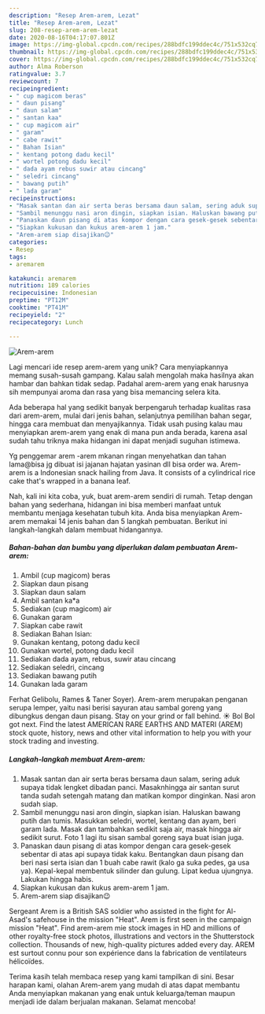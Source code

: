 ```yaml
---
description: "Resep Arem-arem, Lezat"
title: "Resep Arem-arem, Lezat"
slug: 208-resep-arem-arem-lezat
date: 2020-08-16T04:17:07.801Z
image: https://img-global.cpcdn.com/recipes/288bdfc199ddec4c/751x532cq70/arem-arem-foto-resep-utama.jpg
thumbnail: https://img-global.cpcdn.com/recipes/288bdfc199ddec4c/751x532cq70/arem-arem-foto-resep-utama.jpg
cover: https://img-global.cpcdn.com/recipes/288bdfc199ddec4c/751x532cq70/arem-arem-foto-resep-utama.jpg
author: Alma Roberson
ratingvalue: 3.7
reviewcount: 7
recipeingredient:
- " cup magicom beras"
- " daun pisang"
- " daun salam"
- " santan kaa"
- " cup magicom air"
- " garam"
- " cabe rawit"
- " Bahan Isian"
- " kentang potong dadu kecil"
- " wortel potong dadu kecil"
- " dada ayam rebus suwir atau cincang"
- " seledri cincang"
- " bawang putih"
- " lada garam"
recipeinstructions:
- "Masak santan dan air serta beras bersama daun salam, sering aduk supaya tidak lengket dibadan panci. Masaknhingga air santan surut tanda sudah setengah matang dan matikan kompor dinginkan. Nasi aron sudah siap."
- "Sambil menunggu nasi aron dingin, siapkan isian. Haluskan bawang putih dan tumis. Masukkan seledri, wortel, kentang dan ayam, beri garam lada. Masak dan tambahkan sedikit saja air, masak hingga air sedikit surut. Foto 1 lagi itu sisan sambal goreng saya buat isian juga."
- "Panaskan daun pisang di atas kompor dengan cara gesek-gesek sebentar di atas api supaya tidak kaku. Bentangkan daun pisang dan beri nasi serta isian dan 1 buah cabe rawit (kalo ga suka pedes, ga usa ya). Kepal-kepal membentuk silinder dan gulung. Lipat kedua ujungnya. Lakukan hingga habis."
- "Siapkan kukusan dan kukus arem-arem 1 jam."
- "Arem-arem siap disajikan😉"
categories:
- Resep
tags:
- aremarem

katakunci: aremarem 
nutrition: 189 calories
recipecuisine: Indonesian
preptime: "PT12M"
cooktime: "PT41M"
recipeyield: "2"
recipecategory: Lunch

---
```



![Arem-arem](https://img-global.cpcdn.com/recipes/288bdfc199ddec4c/751x532cq70/arem-arem-foto-resep-utama.jpg)

Lagi mencari ide resep arem-arem yang unik? Cara menyiapkannya memang susah-susah gampang. Kalau salah mengolah maka hasilnya akan hambar dan bahkan tidak sedap. Padahal arem-arem yang enak harusnya sih mempunyai aroma dan rasa yang bisa memancing selera kita.

Ada beberapa hal yang sedikit banyak berpengaruh terhadap kualitas rasa dari arem-arem, mulai dari jenis bahan, selanjutnya pemilihan bahan segar, hingga cara membuat dan menyajikannya. Tidak usah pusing kalau mau menyiapkan arem-arem yang enak di mana pun anda berada, karena asal sudah tahu triknya maka hidangan ini dapat menjadi suguhan istimewa.

Yg penggemar arem -arem mkanan ringan menyehatkan dan tahan lama@bisa jg dibuat isi jajanan hajatan yasinan dll bisa order wa. Arem-arem is a Indonesian snack hailing from Java. It consists of a cylindrical rice cake that&#39;s wrapped in a banana leaf.


Nah, kali ini kita coba, yuk, buat arem-arem sendiri di rumah. Tetap dengan bahan yang sederhana, hidangan ini bisa memberi manfaat untuk membantu menjaga kesehatan tubuh kita. Anda bisa menyiapkan Arem-arem memakai 14 jenis bahan dan 5 langkah pembuatan. Berikut ini langkah-langkah dalam membuat hidangannya.

<!--inarticleads1-->

##### Bahan-bahan dan bumbu yang diperlukan dalam pembuatan Arem-arem:

1. Ambil  (cup magicom) beras
1. Siapkan  daun pisang
1. Siapkan  daun salam
1. Ambil  santan ka*a
1. Sediakan  (cup magicom) air
1. Gunakan  garam
1. Siapkan  cabe rawit
1. Sediakan  Bahan Isian:
1. Gunakan  kentang, potong dadu kecil
1. Gunakan  wortel, potong dadu kecil
1. Sediakan  dada ayam, rebus, suwir atau cincang
1. Sediakan  seledri, cincang
1. Sediakan  bawang putih
1. Gunakan  lada garam


Ferhat Gelibolu, Rames &amp; Taner Soyer). Arem-arem merupakan penganan serupa lemper, yaitu nasi berisi sayuran atau sambal goreng yang dibungkus dengan daun pisang. Stay on your grind or fall behind. ☀️ Bol Bol got next. Find the latest AMERICAN RARE EARTHS AND MATERI (AREM) stock quote, history, news and other vital information to help you with your stock trading and investing. 

<!--inarticleads2-->

##### Langkah-langkah membuat Arem-arem:

1. Masak santan dan air serta beras bersama daun salam, sering aduk supaya tidak lengket dibadan panci. Masaknhingga air santan surut tanda sudah setengah matang dan matikan kompor dinginkan. Nasi aron sudah siap.
1. Sambil menunggu nasi aron dingin, siapkan isian. Haluskan bawang putih dan tumis. Masukkan seledri, wortel, kentang dan ayam, beri garam lada. Masak dan tambahkan sedikit saja air, masak hingga air sedikit surut. Foto 1 lagi itu sisan sambal goreng saya buat isian juga.
1. Panaskan daun pisang di atas kompor dengan cara gesek-gesek sebentar di atas api supaya tidak kaku. Bentangkan daun pisang dan beri nasi serta isian dan 1 buah cabe rawit (kalo ga suka pedes, ga usa ya). Kepal-kepal membentuk silinder dan gulung. Lipat kedua ujungnya. Lakukan hingga habis.
1. Siapkan kukusan dan kukus arem-arem 1 jam.
1. Arem-arem siap disajikan😉


Sergeant Arem is a British SAS soldier who assisted in the fight for Al-Asad&#39;s safehouse in the mission &#34;Heat&#34;. Arem is first seen in the campaign mission &#34;Heat&#34;. Find arem-arem mie stock images in HD and millions of other royalty-free stock photos, illustrations and vectors in the Shutterstock collection. Thousands of new, high-quality pictures added every day. AREM est surtout connu pour son expérience dans la fabrication de ventilateurs hélicoïdes. 

Terima kasih telah membaca resep yang kami tampilkan di sini. Besar harapan kami, olahan Arem-arem yang mudah di atas dapat membantu Anda menyiapkan makanan yang enak untuk keluarga/teman maupun menjadi ide dalam berjualan makanan. Selamat mencoba!
